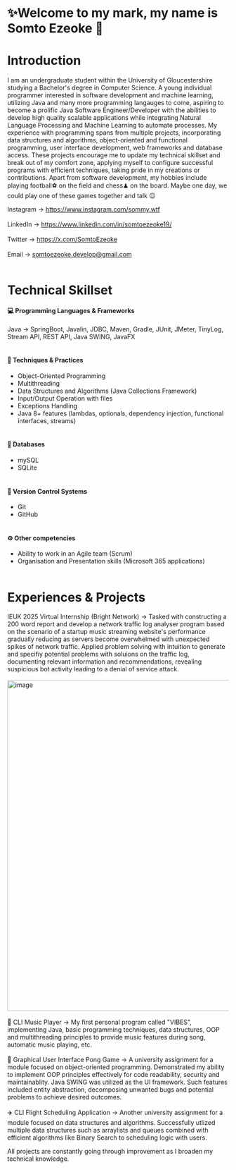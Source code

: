 # ✨Welcome to my mark, my name is Somto Ezeoke 👋


# Introduction 
I am an undergraduate student within the University of Gloucestershire studying a Bachelor's degree in Computer Science. A young individual programmer interested in software development and machine learning, utilizing Java and many more programming langauges to come, aspiring to become a prolific Java Software Engineer/Developer with the abilities to develop high quality scalable applications while integrating Natural Language Processing and Machine Learning to automate processes. My experience with programming spans from multiple projects, incorporating data structures and algorithms, object-oriented and functional programming, user interface development, web frameworks and database access. These projects encourage me to update my technical skillset and break out of my comfort zone, applying myself to configure successful programs with efficient techniques, taking pride in my creations or contributions. Apart from software development, my hobbies include playing football⚽ on the field and chess♟ on the board. Maybe one day, we could play one of these games together and talk 😉

Instagram -> https://www.instagram.com/sommy.wtf <br><br>
LinkedIn -> https://www.linkedin.com/in/somtoezeoke19/ <br><br>
Twitter -> https://x.com/SomtoEzeoke <br><br>
Email -> somtoezeoke.develop@gmail.com <br><br>

# Technical Skillset
#### 💻 Programming Languages & Frameworks
Java -> SpringBoot, Javalin, JDBC, Maven, Gradle, JUnit, JMeter, TinyLog, Stream API, REST API, Java SWING, JavaFX <br><br>

#### 🤺 Techniques & Practices
- Object-Oriented Programming
- Multithreading
- Data Structures and Algorithms (Java Collections Framework)
- Input/Output Operation with files
- Exceptions Handling
- Java 8+ features (lambdas, optionals, dependency injection, functional interfaces, streams) <br><br>

#### 📘 Databases
- mySQL
- SQLite <br><br>

#### 🔄 Version Control Systems
- Git
- GitHub <br><br>

#### ⚙️ Other competencies
- Ability to work in an Agile team (Scrum)
- Organisation and Presentation skills (Microsoft 365 applications)<br><br>

# Experiences & Projects 
IEUK 2025 Virtual Internship (Bright Network) -> Tasked with constructing a 200 word report and develop a network traffic log analyser program based on the scenario of a startup music streaming website's performance gradually reducing as servers become overwhelmed with unexpected spikes of network traffic. Applied problem solving with intuition to generate and specifiy potential problems with soluions on the traffic log, documenting relevant information and recommendations, revealing suspicious bot activity leading to a denial of service attack. 
<br><br>
<img width="3000" height="750" alt="image" src="https://github.com/user-attachments/assets/09824ab0-0e8e-4174-9d47-0f7b664d1742" />
<br><br>
🎵 CLI Music Player -> My first personal program called "VIBES", implementing Java, basic programming techniques, data structures, OOP and multithreading principles to provide music features during song, automatic music playing, etc.
<br><br>
🏓 Graphical User Interface Pong Game -> A university assignment for a module focused on object-oriented programming. Demonstrated my ability to implement OOP principles effectively for code readability, security and maintainablity. Java SWING was utilized as the UI framework. Such features included entity abstraction, decomposing unwanted bugs and potential problems to achieve desired outcomes. 
<br><br>
✈️ CLI Flight Scheduling Application -> Another university assignment for a module focused on data structures and algorithms. Successfully utlized multiple data structures such as arraylists and queues combined with efficient algorithms like Binary Search to scheduling logic with users.

All projects are constantly going through improvement as I broaden my technical knowledge.

